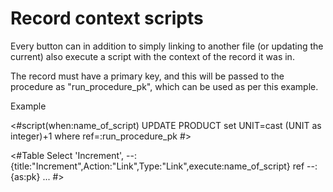 # Record context scripts

Every button can in addition to simply linking to another file (or updating the current)
also execute a script with the context of the record it was in.


The record must have a primary key, and this will be passed to the procedure as "run_procedure_pk",
which can be used as per this example.

Example
	
<#script(when:name_of_script)
UPDATE PRODUCT set UNIT=cast (UNIT as integer)+1
where ref=:run_procedure_pk
#>

<#Table 
Select 
'Increment',  --:{title:"Increment",Action:"Link",Type:"Link",execute:name_of_script}
ref           --:{as:pk}
...
#>	
	

	

